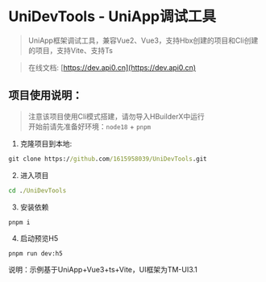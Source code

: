 # UniDevTools - UniApp调试工具


> UniApp框架调试工具，兼容Vue2、Vue3，支持Hbx创建的项目和Cli创建的项目，支持Vite、支持Ts

>在线文档: [https://dev.api0.cn](https://dev.api0.cn)


## 项目使用说明：

>注意该项目使用Cli模式搭建，请勿导入HBuilderX中运行<br>
>开始前请先准备好环境：`node18` + `pnpm`

1. 克隆项目到本地:
```cmd
git clone https://github.com/1615958039/UniDevTools.git
```
2. 进入项目
```cmd
cd ./UniDevTools
```
3. 安装依赖
```
pnpm i
```
4. 启动预览H5
```
pnpm run dev:h5
```

说明：示例基于UniApp+Vue3+ts+Vite，UI框架为TM-UI3.1